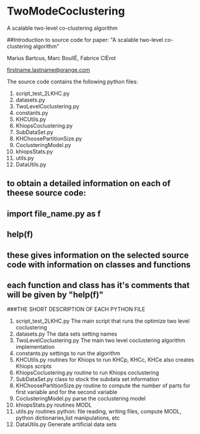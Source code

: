 # TwoModeCoclustering
A scalable two-level co-clustering algorithm

##Introduction to source code for paper: 
"A scalable two-level co-clustering algorithm"

Marius Bartcus, Marc BoullÈ, Fabrice ClÈrot

firstname.lastname@orange.com

The source code contains the following python files:

1) script_test_2LKHC.py
2) datasets.py
3) TwoLevelCoclustering.py
4) constants.py
5) KHCUtils.py
6) KhiopsCoclustering.py
7) SubDataSet.py
8) KHChoosePartitionSize.py
9) CoclusteringModel.py
10) khiopsStats.py
11) utils.py
12) DataUtils.py


## to obtain a detailed information on each of theese source code:
## import file_name.py as f
## help(f)
## these gives information on the selected source code with information on classes and functions
## each function and class has it's comments that will be given by "help(f)"


###THE SHORT DESCRIPTION OF EACH PYTHON FILE

1) script_test_2LKHC.py
The main script that runs the optimize two level coclustering
2) datasets.py
The data sets setting names
3) TwoLevelCoclustering.py
The main two level coclustering algorithm implementation
4) constants.py
settings to run the algorithm
5) KHCUtils.py
routines for Khiops to run KHCp, KHCc, KHCe
also creates Khiops scripts 
6) KhiopsCoclustering.py
routine to run Khiops coclustering
7) SubDataSet.py
class to stock the subdata set information
8) KHChoosePartitionSize.py
routine to compute the number of parts for first variable and for the second variable
9) CoclusteringModel.py
parse the coclustering model
10) khiopsStats.py
routines MODL
11) utils.py
routines python: file reading, writing files, compute MODL, python dictionaries,list manipulations, etc
12) DataUtils.py
Generate artificial data sets
